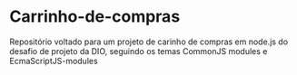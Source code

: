 # Carrinho-de-compras
Repositório voltado para um projeto de carinho de  compras em node.js do desafio de projeto da DIO, seguindo os temas CommonJS modules e EcmaScriptJS-modules 
